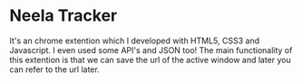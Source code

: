 # Neela Tracker
 It's an chrome extention which I developed with HTML5, CSS3 and Javascript. I even used some API's and JSON too! The main functionality of this extention is that we can save the url of the active window and later you can refer to the url later.
